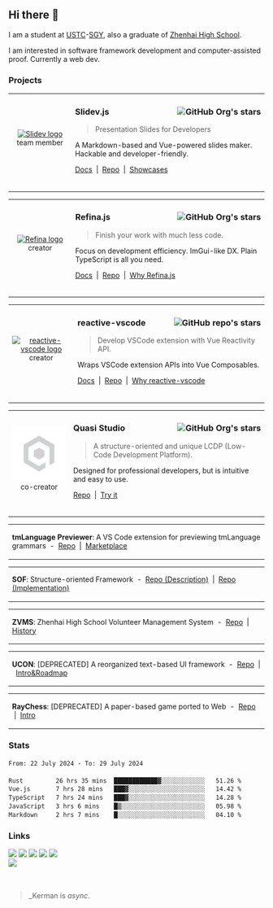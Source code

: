 ## Hi there 👋

I am a student at [USTC](https://en.ustc.edu.cn/)-[SGY](https://en.scgy.ustc.edu.cn/), also a graduate of [Zhenhai High School](http://www.zhzx.net.cn).

I am interested in software framework development and computer-assisted proof. Currently a web dev.

### Projects

<!----------------------->

<table><tbody><tr>
<td align="middle" width="170px">

<a href="https://github.com/slidevjs/slidev"><img alt="Slidev logo" src="https://sli.dev/logo-title.png" width="140"></a><br/>
team member

<br/>

</td>
<td align="left" width="630px">

### Slidev.js <img align="right" src="https://img.shields.io/github/stars/slidevjs?style=flat-square&color=gold" alt="GitHub Org's stars" title="GitHub org's stars">

> Presentation Slides for Developers

A Markdown-based and Vue-powered slides maker. Hackable and developer-friendly.

[Docs](https://sli.dev/) &nbsp;|&nbsp; [Repo](https://github.com/slidevjs/slidev) &nbsp;|&nbsp; [Showcases](https://sli.dev/showcases)

<br/>

</td>
</tr></tbody></table>

<!----------------------->

<table><tbody><tr>
<td align="middle" width="170px">

<a href="https://github.com/refinajs/refina"><img alt="Refina logo" src="https://refinajs.github.io/refina/logo.svg" width="140"></a><br/>
creator

<br/>

</td>
<td align="left" width="630px">

### Refina.js <img align="right" src="https://img.shields.io/github/stars/refinajs?style=flat-square&color=gold" alt="GitHub Org's stars" title="GitHub org's stars">

> Finish your work with much less code.

Focus on development efficiency. ImGui-like DX. Plain TypeScript is all you need.

[Docs](https://refinajs.github.io/refina/) &nbsp;|&nbsp; [Repo](https://github.com/refinajs/refina) &nbsp;|&nbsp; [Why Refina.js](https://refinajs.github.io/refina/guide/why.html)

<br/>

</td>
</tr></tbody></table>

<!----------------------->

<table><tbody><tr>
<td align="middle" width="170px">

<a href="https://github.com/KermanX/reactive-vscode"><img alt="reactive-vscode logo" src="https://kermanx.github.io/reactive-vscode/logo.svg" width="140"></a><br/>
creator

<br/>

</td>
<td align="left" width="630px">

### reactive-vscode <img align="right" src="https://img.shields.io/github/stars/KermanX/reactive-vscode?style=flat-square&color=gold" alt="GitHub repo's stars" title="GitHub repo's stars">

> Develop VSCode extension with Vue Reactivity API.

Wraps VSCode extension APIs into Vue Composables.

[Docs](https://kermanx.github.io/reactive-vscode/) &nbsp;|&nbsp; [Repo](https://github.com/KermanX/reactive-vscode) &nbsp;|&nbsp; [Why reactive-vscode](https://kermanx.github.io/reactive-vscode/guide/why.html)

<br/>

</td>
</tr></tbody></table>

<!----------------------->

<table><tbody><tr>
<td align="middle" width="170px">

<a href="https://github.com/Quasi-Studio/quasi"><img alt="Quasi Studio logo" src="https://raw.githubusercontent.com/Quasi-Studio/quasi/main/packages/northstar/favicon.ico" width="140"></a><br/>
co-creator

<br/>

</td>
<td align="left" width="630px">

### Quasi Studio <img align="right" src="https://img.shields.io/github/stars/Quasi-Studio?style=flat-square&color=gold" alt="GitHub Org's stars" title="GitHub org's stars">

> A structure-oriented and unique LCDP (Low-Code Development Platform).

Designed for professional developers, but is intuitive and easy to use.

[Repo](https://github.com/Quasi-Studio/quasi) &nbsp;|&nbsp; [Try it](https://quasi-studio.vercel.app/)

<br/>

</td>
</tr></tbody></table>

<table><tbody><tr><td width="800px">

**tmLanguage Previewer**: A VS Code extension for previewing tmLanguage grammars &nbsp;-&nbsp; [Repo](https://github.com/KermanX/tmLanguage-Previewer) &nbsp;|&nbsp; [Marketplace](https://marketplace.visualstudio.com/items?itemName=kermanx.tmlanguage-previewer)

</td></tr></tbody></table>

<table><tbody><tr><td width="800px">

**SOF**: Structure-oriented Framework &nbsp;-&nbsp; [Repo (Description)](https://github.com/Structure-Oriented-Framework/SOF) &nbsp;|&nbsp; [Repo (Implementation)](https://github.com/Structure-Oriented-Framework/SOF-impl)

</td></tr></tbody></table>

<table><tbody><tr><td width="800px">

**ZVMS**: Zhenhai High School Volunteer Management System &nbsp;-&nbsp; [Repo](https://github.com/zvms/zvms) &nbsp;|&nbsp; [History](https://zz-developer.github.io/projects/zvms/)

</td></tr></tbody></table>

<table><tbody><tr><td width="800px">

**UCON**: [DEPRECATED] A reorganized text-based UI framework &nbsp;-&nbsp; [Repo](https://github.com/UniCoderGroup/ucon) &nbsp;|&nbsp; [Intro&Roadmap](https://kermanx.github.io/posts/ucon-project.html)

</td></tr></tbody></table>

<table><tbody><tr><td width="800px">

**RayChess**: [DEPRECATED] A paper-based game ported to Web &nbsp;-&nbsp; [Repo](https://github.com/UniCoderGroup/RayChess) &nbsp;|&nbsp; [Intro](https://kermanx.github.io/posts/raychess.html)

</td></tr></tbody></table>

### Stats

<!--START_SECTION:waka-->

```txt
From: 22 July 2024 - To: 29 July 2024

Rust         26 hrs 35 mins  ████████████▓░░░░░░░░░░░░   51.26 %
Vue.js       7 hrs 28 mins   ███▓░░░░░░░░░░░░░░░░░░░░░   14.42 %
TypeScript   7 hrs 24 mins   ███▓░░░░░░░░░░░░░░░░░░░░░   14.28 %
JavaScript   3 hrs 6 mins    █▒░░░░░░░░░░░░░░░░░░░░░░░   05.98 %
Markdown     2 hrs 7 mins    █░░░░░░░░░░░░░░░░░░░░░░░░   04.10 %
```

<!--END_SECTION:waka-->

### Links
  
  <a href="mailto:kermanx@qq.com"><img src="https://img.shields.io/badge/-KermanX@qq.com-168de2?style=flat-square&logo=mail.ru&logoColor=white"/></a>
  <a href="https://discord.com/users/1129773314664054804"><img src="https://img.shields.io/badge/-kermanx-5662f6?style=flat-square&logo=discord&logoColor=white"/></a>
  <a href="https://x.com/@_kermanx_"><img src="https://img.shields.io/badge/-_kermanx_-333333?style=flat-square&logo=x&logoColor=white"/></a>
  <a href="https://im.qq.com/"><img src="https://img.shields.io/badge/-@__Kerman-f5f5f5?style=flat-square&logo=tencentqq&logoColor=e81f1f"/></a>
  <a href="https://space.bilibili.com/1273710873"><img src="https://img.shields.io/badge/-@__Kerman-00a1d6?style=flat-square&logo=bilibili&logoColor=white"/></a>
  <br/>
  <a href="https://afdian.com/a/kermanx"><img src="https://img.shields.io/badge/SPONSOR%20ME-white?style=flat-square&label=%E2%9D%A4%EF%B8%8F&labelColor=CCC&color=EEE" /></a>

<br/>

> _Kerman is *async*.

